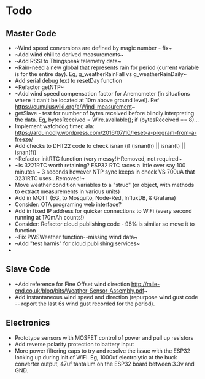 # Todo

## Master Code

* ~Wind speed conversions are defined by magic number - fix~
* ~Add wind chill to derived measurements~
* ~Add RSSI to Thingspeak telemetry data~
* ~Rain-need a new global that represents rain for period (current variable is for the entire day). Eg, g_weatherRainFall vs g_weatherRainDaily~
* Add serial debug text to resetDay function
* ~Refactor getNTP~
* ~Add wind speed compensation factor for Anemometer (in situations where it can't be located at 10m above ground level). Ref https://cumuluswiki.org/a/Wind_measurement~
* getSlave - test for number of bytes received before blindly interpreting the data. Eg, bytesReceived = Wire.available(); if (bytesReceived == 8)...
* Implement watchdog timer, ala: https://arduinodiy.wordpress.com/2016/07/10/reset-a-program-from-a-freeze/
* Add checks to DHT22 code to check isnan (if (isnan(h) || isnan(t) || isnan(f))
* ~Refactor initRTC function (very messy!)-Removed, not required~
* ~Is 3221RTC worth retaining? ESP32 RTC races a little over say 100 minutes ~ 3 seconds however NTP sync keeps in check VS 700uA that 3231RTC uses...Removed!~
* Move weather condition variables to a "struc" (or object, with methods to extract measurements in various units)
* Add in MQTT (EG, to Mosquito, Node-Red, InfluxDB, & Grafana)
* Consider: OTA programing web interface?
* Add in fixed IP address for quicker connections to WiFi (every second running at 170mAh counts!)
* Consider: Refactor cloud publishing code - 95% is similar so move it to function
* ~Fix PWSWeather function--missing wind data~
* ~Add "test harnis" for cloud publishing services~
*

## Slave Code

* ~Add reference for Fine Offset wind direction http://mile-end.co.uk/blog/bits/Weather-Sensor-Assembly.pdf~
* Add instantaneous wind speed and direction (repurpose wind gust code -- report the last 6s wind gust recorded for the period).

## Electronics

* Prototype sensors with MOSFET control of power and pull up resistors
* Add reverse polarity protection to battery input
* More power filtering caps to try and resolve the issue with the ESP32 locking up during init of WiFi. Eg, 1000uf electrolytic at the buck converter output, 47uf tantalum on the ESP32 board between 3.3v and GND.
